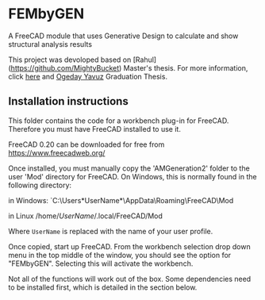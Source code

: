 # FEMbyGEN
A FreeCAD module that uses Generative Design to calculate and show structural analysis results

This project was devoloped based on [Rahul] (https://github.com/MightyBucket) Master's thesis. For more information, click [here](https://mightybucket.github.io/projects/2021/05/31/masters-dissertation.html) and [Ogeday Yavuz](https://github.com/OgedaYY/) Graduation Thesis.

## Installation instructions
This folder contains the code for a workbench plug-in for FreeCAD. Therefore you must have FreeCAD installed to use it.

FreeCAD 0.20 can be downloaded for free from https://www.freecadweb.org/

Once installed, you must manually copy the 'AMGeneration2' folder to the user 'Mod' directory for FreeCAD. On Windows, this is normally found in the following directory:

in Windows:
`C:\Users\*UserName*\AppData\Roaming\FreeCAD\Mod

in Linux
/home/*UserName*/.local/FreeCAD/Mod

Where `UserName` is replaced with the name of your user profile.

Once copied, start up FreeCAD. From the workbench selection drop down menu in the top middle of the window, you should see the option for "FEMbyGEN". Selecting this will activate the workbench.

Not all of the functions will work out of the box. Some dependencies need to be installed first, which is detailed in the section below.

